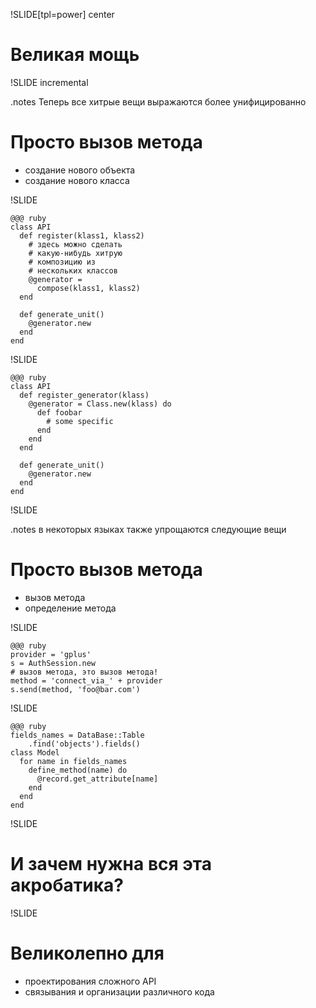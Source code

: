 !SLIDE[tpl=power] center

# Великая мощь

!SLIDE incremental

.notes Теперь все хитрые вещи выражаются более унифицированно

# Просто вызов метода

 * создание нового объекта
 * создание нового класса

!SLIDE

	@@@ ruby
	class API
	  def register(klass1, klass2)
	    # здесь можно сделать
	    # какую-нибудь хитрую
	    # композицию из
	    # нескольких классов
	    @generator =
	      compose(klass1, klass2)
	  end

	  def generate_unit()
	    @generator.new
	  end
	end

!SLIDE

	@@@ ruby
	class API
	  def register_generator(klass)
	    @generator = Class.new(klass) do
	      def foobar
	        # some specific
	      end
	    end
	  end

	  def generate_unit()
	    @generator.new
	  end
	end

!SLIDE

.notes в некоторых языках также упрощаются следующие вещи

# Просто вызов метода

 * вызов метода
 * определение метода

!SLIDE

	@@@ ruby
	provider = 'gplus'
	s = AuthSession.new
	# вызов метода, это вызов метода!
	method = 'connect_via_' + provider
	s.send(method, 'foo@bar.com')

!SLIDE

	@@@ ruby
	fields_names = DataBase::Table
		.find('objects').fields()
	class Model
	  for name in fields_names
	    define_method(name) do
	      @record.get_attribute[name]
	    end
	  end
	end

!SLIDE

# И зачем нужна вся эта акробатика?

!SLIDE

# Великолепно для

 * проектирования сложного API
 * связывания и организации различного кода